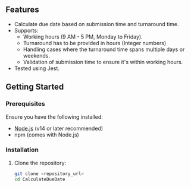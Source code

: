 ## Features

- Calculate due date based on submission time and turnaround time.
- Supports:
  - Working hours (9 AM - 5 PM, Monday to Friday).
  - Turnaround has to be provided in hours (Integer numbers)
  - Handling cases where the turnaround time spans multiple days or weekends.
  - Validation of submission time to ensure it's within working hours.
- Tested using Jest.

## Getting Started

### Prerequisites

Ensure you have the following installed:

- [Node.js](https://nodejs.org/) (v14 or later recommended)
- npm (comes with Node.js)

### Installation

1. Clone the repository:
   ```bash
   git clone <repository_url>
   cd CalculateDueDate
